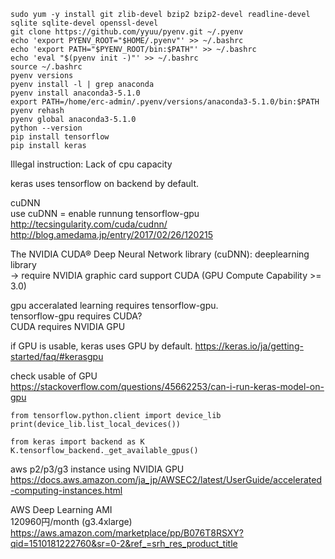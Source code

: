 ```
sudo yum -y install git zlib-devel bzip2 bzip2-devel readline-devel sqlite sqlite-devel openssl-devel
git clone https://github.com/yyuu/pyenv.git ~/.pyenv
echo 'export PYENV_ROOT="$HOME/.pyenv"' >> ~/.bashrc
echo 'export PATH="$PYENV_ROOT/bin:$PATH"' >> ~/.bashrc
echo 'eval "$(pyenv init -)"' >> ~/.bashrc
source ~/.bashrc
pyenv versions
pyenv install -l | grep anaconda
pyenv install anaconda3-5.1.0
export PATH=/home/erc-admin/.pyenv/versions/anaconda3-5.1.0/bin:$PATH
pyenv rehash
pyenv global anaconda3-5.1.0
python --version
pip install tensorflow
pip install keras
```
Illegal instruction: Lack of cpu capacity

keras uses tensorflow on backend by default.

cuDNN  
use cuDNN = enable runnung tensorflow-gpu
http://tecsingularity.com/cuda/cudnn/  
http://blog.amedama.jp/entry/2017/02/26/120215

The NVIDIA CUDA® Deep Neural Network library (cuDNN): deeplearning library  
-> require NVIDIA graphic card support CUDA (GPU Compute Capability >= 3.0)

gpu acceralated learning requires tensorflow-gpu.  
tensorflow-gpu requires CUDA?  
CUDA requires NVIDIA GPU

if GPU is usable, keras uses GPU by default.
https://keras.io/ja/getting-started/faq/#kerasgpu

check usable of GPU  
https://stackoverflow.com/questions/45662253/can-i-run-keras-model-on-gpu  
```
from tensorflow.python.client import device_lib
print(device_lib.list_local_devices())

from keras import backend as K
K.tensorflow_backend._get_available_gpus()
```

aws p2/p3/g3 instance using NVIDIA GPU  
https://docs.aws.amazon.com/ja_jp/AWSEC2/latest/UserGuide/accelerated-computing-instances.html


AWS Deep Learning AMI  
120960円/month  (g3.4xlarge)
https://aws.amazon.com/marketplace/pp/B076T8RSXY?qid=1510181222760&sr=0-2&ref_=srh_res_product_title
